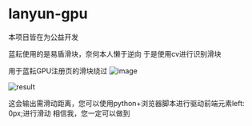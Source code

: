 # lanyun-gpu
本项目皆在为公益开发

蓝耘使用的是易盾滑块，奈何本人懒于逆向 于是使用cv进行识别滑块

用于蓝耘GPU注册页的滑块绕过
![image](https://github.com/user-attachments/assets/341f7a37-2326-45c6-816e-f125974ba89c)




![result](https://github.com/user-attachments/assets/5112c405-bbbf-428d-85a5-2b2468364b9d)



这会输出需滑动距离，您可以使用python+浏览器脚本进行驱动前端元素left: 0px;进行滑动
相信我，您一定可以做到
